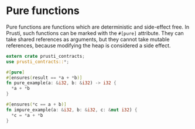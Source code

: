 # Pure functions

Pure functions are functions which are deterministic and side-effect free. In Prusti, such functions can be marked with the `#[pure]` attribute. They can take shared references as arguments, but they cannot take mutable references, because modifying the heap is considered a side effect.

```rust
extern crate prusti_contracts;
use prusti_contracts::*;

#[pure]
#[ensures(result == *a + *b)]
fn pure_example(a: &i32, b: &i32) -> i32 {
  *a + *b
}

#[ensures(*c == a + b)]
fn impure_example(a: &i32, b: &i32, c: &mut i32) {
  *c = *a + *b
}
```
